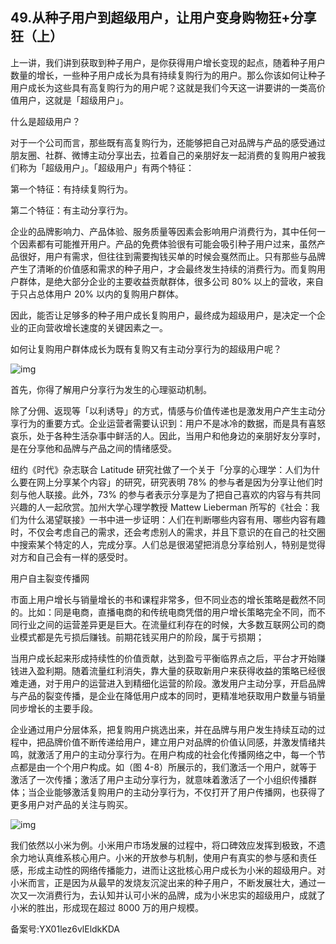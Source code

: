 ## 49.从种子用户到超级用户，让用户变身购物狂+分享狂（上）
上一讲，我们讲到获取到种子用户，是你获得用户增长变现的起点，随着种子用户数量的增长，一些种子用户成长为具有持续复购行为的用户。那么你该如何让种子用户成长为这些具有高复购行为的用户呢？这就是我们今天这一讲要讲的一类高价值用户，这就是「超级用户」。


什么是超级用户？


对于一个公司而言，那些既有高复购行为，还能够把自己对品牌与产品的感受通过朋友圈、社群、微博主动分享出去，拉着自己的亲朋好友一起消费的复购用户被我们称为「超级用户」。「超级用户」有两个特征：


第一个特征：有持续复购行为。


第二个特征：有主动分享行为。


企业的品牌影响力、产品体验、服务质量等因素会影响用户消费行为，其中任何一个因素都有可能推开用户。产品的免费体验很有可能会吸引种子用户过来，虽然产品很好，用户有需求，但往往到需要掏钱买单的时候会戛然而止。只有那些与品牌产生了清晰的价值感和需求的种子用户，才会最终发生持续的消费行为。而复购用户群体，是绝大部分企业的主要收益贡献群体，很多公司 80% 以上的营收，来自于只占总体用户 20% 以内的复购用户群体。


因此，能否让足够多的种子用户成长复购用户，最终成为超级用户，是决定一个企业的正向营收增长速度的关键因素之一。


如何让复购用户群体成长为既有复购又有主动分享行为的超级用户呢？


![img](https://pic2.zhimg.com/v2-34723f6210685acba205ebf8cbbad78a.webp)

首先，你得了解用户分享行为发生的心理驱动机制。


除了分佣、返现等「以利诱导」的方式，情感与价值传递也是激发用户产生主动分享行为的重要方式。企业运营者需要认识到：用户不是冰冷的数据，而是具有喜怒哀乐，处于各种生活杂事中鲜活的人。因此，当用户和他身边的亲朋好友分享时，是在分享他和品牌与产品之间的情绪感受。


纽约《时代》杂志联合 Latitude 研究社做了一个关于「分享的心理学：人们为什么要在网上分享某个内容」的研究，研究表明 78% 的参与者是因为分享让他们时刻与他人联接。此外，73% 的参与者表示分享是为了把自己喜欢的内容与有共同兴趣的人一起欣赏。加州大学心理学教授 Mattew Lieberman 所写的《社会：我们为什么渴望联接》一书中进一步证明：人们在判断哪些内容有用、哪些内容有趣时，不仅会考虑自己的需求，还会考虑别人的需求，并且下意识的在自己的社交圈中搜索某个特定的人，完成分享。人们总是很渴望把消息分享给别人，特别是觉得对方和自己会有一样的感受时。


用户自主裂变传播网


市面上用户增长与销量增长的书和课程非常多，但不同业态的增长策略是截然不同的。比如：同是电商，直播电商的和传统电商凭借的用户增长策略完全不同，而不同行业之间的运营差异更是巨大。在流量红利存在的时候，大多数互联网公司的商业模式都是先亏损后赚钱。前期花钱买用户的阶段，属于亏损期；


当用户成长起来形成持续性的价值贡献，达到盈亏平衡临界点之后，平台才开始赚钱进入盈利期。随着流量红利消失，靠大量的获取新用户来获得收益的策略已经很难走通，对于用户的运营进入到精细化运营的阶段。激发用户主动分享，开启品牌与产品的裂变传播，是企业在降低用户成本的同时，更精准地获取用户数量与销量同步增长的主要手段。


企业通过用户分层体系，把复购用户挑选出来，并在品牌与用户发生持续互动的过程中，把品牌价值不断传递给用户，建立用户对品牌的价值认同感，并激发情绪共鸣，就激活了用户的主动分享行为。在用户构成的社会化传播网络之中，每一个节点都是由一个个用户构成。如（图 4-8）所展示的，我们激活一个用户，就等于激活了一次传播；激活了用户主动分享行为，就意味着激活了一个小组织传播群体；当企业能够激活复购用户的主动分享行为，不仅打开了用户传播网，也获得了更多用户对产品的关注与购买。


![img](https://pic3.zhimg.com/v2-1a03d414530848004771ba586b22aca8.webp)

我们依然以小米为例。小米用户市场发展的过程中，将口碑效应发挥到极致，不遗余力地认真维系核心用户。小米的开放参与机制，使用户有真实的参与感和责任感，形成主动性的网络传播能力，进而让这批核心用户成长为小米的超级用户。对小米而言，正是因为从最早的发烧友沉淀出来的种子用户，不断发展壮大，通过一次又一次消费行为，去认知并认可小米的品牌，成为小米忠实的超级用户，成就了小米的胜出，形成现在超过 8000 万的用户规模。


备案号:YX01lez6vlEldkKDA

